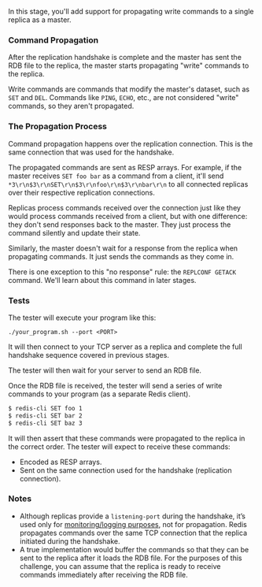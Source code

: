 In this stage, you'll add support for propagating write commands to a single replica as a master.

### Command Propagation

After the replication handshake is complete and the master has sent the RDB file to the replica, the master starts propagating "write" commands to the replica.

Write commands are commands that modify the master's dataset, such as `SET` and `DEL`. Commands like `PING`, `ECHO`, etc., are not considered "write" commands, so they aren't propagated.

### The Propagation Process

Command propagation happens over the replication connection. This is the same connection that was used for the handshake.

The propagated commands are sent as RESP arrays. For example, if the master receives `SET foo bar` as a command from a client, it'll send `*3\r\n$3\r\nSET\r\n$3\r\nfoo\r\n$3\r\nbar\r\n` to all connected replicas over their respective replication connections.

Replicas process commands received over the connection just like they would process commands received from a client, but with one difference: they don't send responses back to the master. They just process the command silently and update their state.

Similarly, the master doesn't wait for a response from the replica when propagating commands. It just sends the commands as they come in.

There is one exception to this "no response" rule: the `REPLCONF GETACK` command. We'll learn about this command in later stages.

### Tests

The tester will execute your program like this:

```
./your_program.sh --port <PORT>
```

It will then connect to your TCP server as a replica and complete the full handshake sequence covered in previous stages.

The tester will then wait for your server to send an RDB file.

Once the RDB file is received, the tester will send a series of write commands to your program (as a separate Redis client).

```bash
$ redis-cli SET foo 1
$ redis-cli SET bar 2
$ redis-cli SET baz 3
```

It will then assert that these commands were propagated to the replica in the correct order. The tester will expect to receive these commands: 

- Encoded as RESP arrays.
- Sent on the same connection used for the handshake (replication connection).

### Notes

- Although replicas provide a `listening-port` during the handshake, it’s used only for [monitoring/logging purposes](https://github.com/redis/redis/blob/90178712f6eccf1e5b61daa677c5c103114bda3a/src/replication.c#L107-L130), not for propagation. Redis propagates commands over the same TCP connection that the replica initiated during the handshake.
- A true implementation would buffer the commands so that they can be sent to the replica after it loads the RDB file. For the purposes of this challenge, you can assume that the replica is ready to receive commands immediately after receiving the RDB file.

